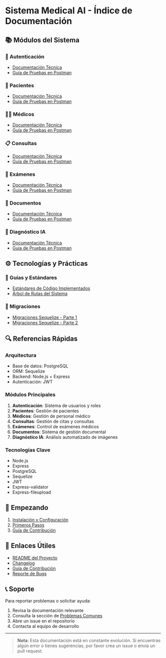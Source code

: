# Sistema Medical AI - Índice de Documentación

## 📚 Módulos del Sistema

### 🔐 Autenticación
- [Documentación Técnica](./modules/autenticacion/DocumentaciónTécnica.md)
- [Guía de Pruebas en Postman](./modules/autenticacion/Rutas-GuíaDePruebasEnPostman.md)

### 👥 Pacientes
- [Documentación Técnica](./modules/pacientes/DocumentaciónTécnica.md)
- [Guía de Pruebas en Postman](./modules/pacientes/Rutas-GuíaDePruebasEnPostman.md)

### 👨‍⚕️ Médicos
- [Documentación Técnica](./modules/medicos/DocumentaciónTécnica.md)
- [Guía de Pruebas en Postman](./modules/medicos/Rutas-GuíaDePruebasEnPostman.md)

### 📋 Consultas
- [Documentación Técnica](./modules/consultas/DocumentaciónTécnica.md)
- [Guía de Pruebas en Postman](./modules/consultas/Rutas-GuíaDePruebasEnPostman.md)

### 🔬 Exámenes
- [Documentación Técnica](./modules/examenes/DocumentaciónTécnica.md)
- [Guía de Pruebas en Postman](./modules/examenes/Rutas-GuíaDePruebasEnPostman.md)

### 📄 Documentos
- [Documentación Técnica](./modules/documentos/Documentacion-Tecnica.md)
- [Guía de Pruebas en Postman](./modules/documentos/Rutas-GuíaDePruebasPostman.md)

### 🤖 Diagnóstico IA
- [Documentación Técnica](./modules/diagnosticoIA.md/Doocumentacion-Tecnica.md)
- [Guía de Pruebas en Postman](./modules/diagnosticoIA.md/Rutas-GuíaDePruebasPostman.md)

## ⚙️ Tecnologías y Prácticas

### 📝 Guías y Estándares
- [Estándares de Código Implementados](./Tecnologias-y-Practicas/EstándaresDeCódigoImplementados.md)
- [Árbol de Rutas del Sistema](./arbol-de-rutas.md)

### 🔄 Migraciones
- [Migraciones Sequelize - Parte 1](./Tecnologias-y-Practicas/migraciones-sequelize-1.md)
- [Migraciones Sequelize - Parte 2](./Tecnologias-y-Practicas/migraciones-sequelize-2.md)

## 🔍 Referencias Rápidas

### Arquitectura
- Base de datos: PostgreSQL
- ORM: Sequelize
- Backend: Node.js + Express
- Autenticación: JWT

### Módulos Principales
1. **Autenticación**: Sistema de usuarios y roles
2. **Pacientes**: Gestión de pacientes
3. **Médicos**: Gestión de personal médico
4. **Consultas**: Gestión de citas y consultas
5. **Exámenes**: Control de exámenes médicos
6. **Documentos**: Sistema de gestión documental
7. **Diagnóstico IA**: Análisis automatizado de imágenes

### Tecnologías Clave
- Node.js
- Express
- PostgreSQL
- Sequelize
- JWT
- Express-validator
- Express-fileupload

## 🚀 Empezando

1. [Instalación y Configuración](./Tecnologias-y-Practicas/instalacion.md)
2. [Primeros Pasos](./Tecnologias-y-Practicas/primeros-pasos.md)
3. [Guía de Contribución](./Tecnologias-y-Practicas/contribucion.md)

## 🔗 Enlaces Útiles

- [README del Proyecto](../README.md)
- [Changelog](./CHANGELOG.md)
- [Guía de Contribución](./CONTRIBUTING.md)
- [Reporte de Bugs](./BUGS.md)

## 📞 Soporte

Para reportar problemas o solicitar ayuda:
1. Revisa la documentación relevante
2. Consulta la sección de [Problemas Comunes](./troubleshooting.md)
3. Abre un issue en el repositorio
4. Contacta al equipo de desarrollo

---

> **Nota**: Esta documentación está en constante evolución. Si encuentras algún error o tienes sugerencias, por favor crea un issue o envía un pull request.
